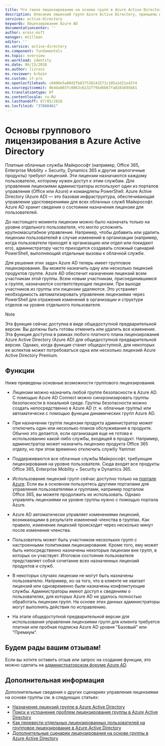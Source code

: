 ```yaml
---
title: Что такое лицензирование на основе групп в Azure Active Directory? | Документация Майкрософт
description: Описание лицензий групп Azure Active Directory, принципы их работы и рекомендации
services: active-directory
keywords: Лицензирование Azure AD
documentationcenter: ''
author: eross-msft
manager: mtillman
editor: ''
ms.service: active-directory
ms.component: fundamentals
ms.topic: overview
ms.workload: identity
ms.date: 06/13/2018
ms.author: lizross
ms.reviewer: krbain
ms.custom: it-pro
ms.openlocfilehash: c6800e5a00d2fb837538141571c105a1d21e4374
ms.sourcegitcommit: 0b4da003fc0063c6232f795d6b67fa8101695b61
ms.translationtype: HT
ms.contentlocale: ru-RU
ms.lasthandoff: 07/05/2018
ms.locfileid: "37860461"
---
```

# <a name="group-based-licensing-basics-in-azure-active-directory"></a>Основы группового лицензирования в Azure Active Directory

Платные облачные службы Майкрософт (например, Office 365, Enterprise Mobility + Security, Dynamics 365 и другие аналогичные продукты) требуют лицензий. Эти лицензии назначаются каждому пользователю, которому нужен доступ к этим службам. Для управления лицензиями администраторы используют один из порталов управления (Office или Azure) и командлеты PowerShell. Azure Active Directory (Azure AD) — это базовая инфраструктура, обеспечивающая управление удостоверениями для всех облачных служб Майкрософт. Azure AD хранит сведения о состоянии назначения лицензии для пользователей.

До настоящего момента лицензии можно было назначать только на уровне отдельного пользователя, что могло усложнять крупномасштабное управление. Например, чтобы добавить или удалить лицензии пользователей в случае изменений в организации (например, когда пользователи приходят в организацию или отдел или покидают его), администратору часто приходится создавать сложный сценарий PowerShell, выполняющий отдельные вызовы к облачной службе.

Для решения этих задач Azure AD теперь имеет групповое лицензирование. Вы можете назначить одну или несколько лицензий продуктов группе. Azure AD обеспечит назначение лицензий всем участникам этой группы. Всем новым участникам, присоединившимся к группе, назначаются соответствующие лицензии. При выходе участников из группы эти лицензии удаляются. Это устраняет необходимость автоматизировать управление лицензиями через PowerShell для отражения изменений в организации и структуре отделов на уровне отдельного пользователя.

>[!NOTE]
>Эта функция сейчас доступна в виде общедоступной предварительной версии. Вы должны быть готовы отменить или удалить все изменения. Эта функция доступна в рамках любого платного плана лицензирования Azure Active Directory (Azure AD) для общедоступной предварительной версии. Однако, когда функция станет общедоступной, для некоторых ее аспектов может потребоваться одна или несколько лицензий Azure Active Directory Premium.

## <a name="features"></a>Функции

Ниже приведены основные возможности группового лицензирования.

- Лицензии можно назначить любой группе безопасности в Azure AD. С помощью Azure AD Connect можно синхронизировать группы безопасности в локальной среде. Группы безопасности можно создать непосредственно в Azure AD (т. н. облачные группы) или автоматически с помощью функции динамических групп Azure AD.

- При назначении группе лицензии продукта администратор может отключить один или несколько планов обслуживания в продукте. Обычно это делается, если организация еще не готова к использованию какой-либо службы, входящей в продукт. Например, администратор может назначить лицензию продукта Office 365 отделу, но при этом временно отключить службу Yammer.

- Поддерживаются все облачные службы Майкрософт, требующие лицензирования на уровне пользователя. Сюда входят все продукты Office 365, Enterprise Mobility + Security и Dynamics 365.

- Использование лицензий групп сейчас доступно только на [портале Azure](https://portal.azure.com). Если вы в основном пользуетесь другими порталами для управления пользователями и группами, например порталом Office 365, вы можете продолжить их использовать. Однако управлять лицензиями на уровне группы нужно с помощью портала Azure.

- Azure AD автоматически управляет изменениями лицензий, возникающими в результате изменений членства в группах. Как правило, изменение лицензий происходит через несколько минут после изменения членства.

- Пользователь может быть участником нескольких групп с настроенными политиками лицензирования. Кроме того, ему может быть непосредственно назначены некоторые лицензии вне групп, в которых он участвует. Итоговое состояние пользователя представляет собой сочетание всех назначенных лицензий продуктов и служб.

- В некоторых случаях лицензии не могут быть назначены пользователю. Например, из-за того, что в клиенте не хватает лицензий или одновременно были назначены конфликтующие службы. Администраторы имеют доступ к сведениям о пользователях, для которых Azure AD не удалось полностью обработать лицензии групп. На основе этих данных администраторы могут выполнять действия по исправлению.

- На этапе общедоступной предварительной версии для использования управления лицензиями групп для клиента требуется платная или пробная подписка Azure AD уровня "Базовый" или "Премиум".

## <a name="your-feedback-is-welcome"></a>Будем рады вашим отзывам!

Если вы хотите оставить отзыв или запрос на создание функции, это можно сделать на [администраторском форуме Azure AD](https://feedback.azure.com/forums/169401-azure-active-directory?category_id=162510).

## <a name="next-steps"></a>Дополнительная информация

Дополнительные сведения о других сценариях управления лицензиями на основе группы см. в следующих статьях:

* [Назначение лицензий группе в Azure Active Directory](../users-groups-roles/licensing-groups-assign.md)
* [Поиск и устранение проблем лицензирования группы в Azure Active Directory](../users-groups-roles/licensing-groups-resolve-problems.md)
* [Как перевести отдельных лицензированных пользователей на групповое лицензирование в Azure Active Directory](../users-groups-roles/licensing-groups-migrate-users.md)
* [Дополнительные сценарии лицензирования на основе группы в Azure Active Directory](../users-groups-roles/licensing-group-advanced.md)
